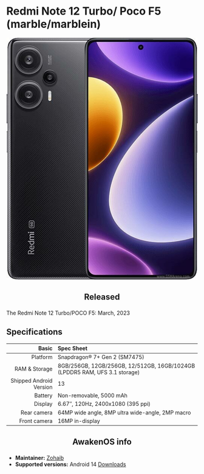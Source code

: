 # Redmi Note 12 Turbo/ Poco F5 (marble/marblein)

![sweet](/images/marble.png)

## <p align="center"> Released </p>
The Redmi Note 12 Turbo/POCO F5: March, 2023

## Specifications

Basic   | Spec Sheet
-------:|:-------------------------
Platform | Snapdragon® 7+ Gen 2 (SM7475)
RAM & Storage | 8GB/256GB, 12GB/256GB, 12/512GB, 16GB/1024GB (LPDDR5 RAM, UFS 3.1 storage)
Shipped Android Version | 13
Battery | Non-removable, 5000 mAh
Display | 6.67″, 120Hz, 2400x1080 (395 ppi)
Rear camera | 64MP wide angle, 8MP ultra wide-angle, 2MP macro
Front camera | 16MP in-display

## <p align="center"> AwakenOS info </p>
* **Maintainer:**         [Zohaib](https://github.com/lemezohaib)
* **Supported versions:** Android 14
[Downloads](https://sourceforge.net/projects/project-awaken/files/marble/)
